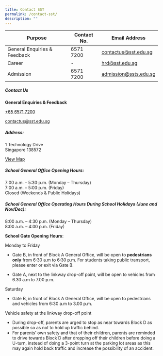 ```yaml
---
title: Contact SST
permalink: /contact-sst/
description: ""
---
```



| Purpose | Contact No. |Email Address |
| -------- | -------- | -------- |
| General Enquiries & Feedback     |  6571 7200  | contactus@sst.edu.sg       |
| Career | - | hrd@sst.edu.sg |
| Admission     |  6571 7200  | admission@ssts.edu.sg     |



##### **Contact Us**

**General Enquiries & Feedback**

[+65 6571 7200](tel:+6565717200)

[contactus@sst.edu.sg](mailto:contactus@sst.edu.sg)



##### Address:
1 Technology Drive  
Singapore 138572

[View Map](https://goo.gl/maps/W6TH3bcHUhWw7FV5A)

##### School General Office Opening Hours:

7:00 a.m. – 5:30 p.m. (Monday – Thursday)  
7:00 a.m. – 5:00 p.m. (Friday)  
Closed (Weekends & Public Holidays)

##### School General Office Operating Hours During School Holidays (June and Nov/Dec):

8:00 a.m. – 4:30 p.m. (Monday – Thursday)  
8:00 a.m. – 4:00 p.m. (Friday)

**School Gate Opening Hours:**

Monday to Friday

*   Gate B, in front of Block A General Office, will be open to **pedestrians only** from 6:30 a.m to 6:30 p.m. For students taking public transport, please enter or exit via Gate B.

*   Gate A, next to the linkway drop-off point, will be open to vehicles from 6.30 a.m to 7.00 p.m.

Saturday

*   Gate B, in front of Block A General Office, will be open to pedestrians and vehicles from 6:30 a.m to 3.00 p.m.

Vehicle safety at the linkway drop-off point

*   During drop-off, parents are urged to stop as near towards Block D as possible so as not to hold up traffic behind.
*   For parents’ own safety and that of their children, parents are reminded to drive towards Block D after dropping off their children before doing a U-turn, instead of doing a 3-point turn at the parking lot areas as this may again hold back traffic and increase the possibility of an accident.